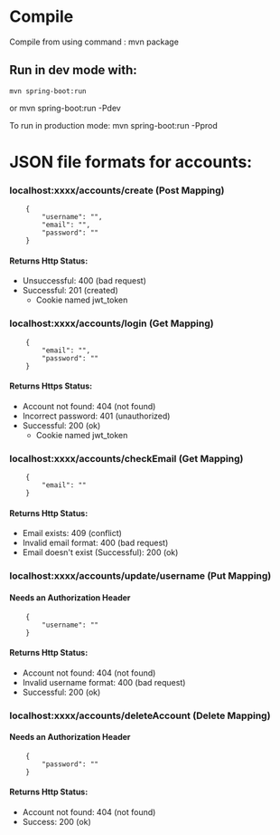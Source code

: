 # Compile
Compile from using command : mvn package

## Run in dev mode with:
    mvn spring-boot:run
or
    mvn spring-boot:run -Pdev

To run in production mode:
    mvn spring-boot:run -Pprod

# JSON file formats for accounts:
### localhost:xxxx/accounts/create (Post Mapping)
```
    {
        "username": "",
        "email": "",
        "password": ""
    }
```

#### Returns Http Status:
* Unsuccessful: 400 (bad request)
* Successful: 201 (created)
  * Cookie named jwt_token

### localhost:xxxx/accounts/login (Get Mapping)
```
    {
        "email": "",
        "password": ""
    }
```
#### Returns Https Status:
* Account not found: 404 (not found)
* Incorrect password: 401 (unauthorized)
* Successful: 200 (ok)
    * Cookie named jwt_token

### localhost:xxxx/accounts/checkEmail (Get Mapping)
```
    {
        "email": ""
    }
```

#### Returns Http Status:
* Email exists: 409 (conflict)
* Invalid email format: 400 (bad request)
* Email doesn't exist (Successful): 200 (ok)

### localhost:xxxx/accounts/update/username (Put Mapping)

#### Needs an Authorization Header
```
    {
        "username": ""
    }
```

#### Returns Http Status:
* Account not found: 404 (not found)
* Invalid username format: 400 (bad request)
* Successful: 200 (ok)

### localhost:xxxx/accounts/deleteAccount (Delete Mapping)

#### Needs an Authorization Header
```
    {
        "password": ""
    }
```

#### Returns Http Status:
* Account not found: 404 (not found)
* Success: 200 (ok)
